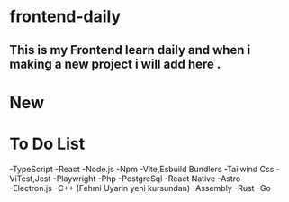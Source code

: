 # frontend-daily

## This is my Frontend learn daily and when i making a new project i will add here .
# New 

# To Do List

 -TypeScript
 -React
 -Node.js
 -Npm
 -Vite,Esbuild Bundlers
 -Tailwind Css
 -ViTest,Jest
 -Playwright
 -Php
 -PostgreSql
 -React Native
 -Astro  
 -Electron.js
 -C++ (Fehmi Uyarin yeni kursundan)
 -Assembly
 -Rust
 -Go